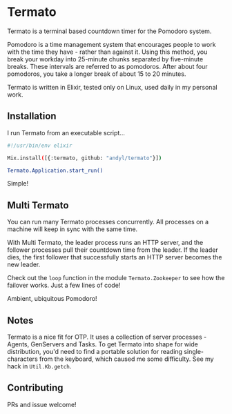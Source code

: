 # Termato

Termato is a terminal based countdown timer for the Pomodoro system.

Pomodoro is a time management system that encourages people to work with the
time they have - rather than against it. Using this method, you break your
workday into 25-minute chunks separated by five-minute breaks. These intervals
are referred to as pomodoros.  After about four pomodoros, you take a longer
break of about 15 to 20 minutes.

Termato is written in Elixir, tested only on Linux, used daily in my personal
work.

## Installation

I run Termato from an executable script...

```bash
#!/usr/bin/env elixir

Mix.install([{:termato, github: "andyl/termato"}])

Termato.Application.start_run()
```

Simple!

## Multi Termato

You can run many Termato processes concurrently.  All processes on a
machine will keep in sync with the same time.

With Multi Termato, the leader process runs an HTTP server, and the follower
processes pull their countdown time from the leader.  If the leader dies, the
first follower that successfully starts an HTTP server becomes the new leader.

Check out the `loop` function in the module `Termato.Zookeeper` to see how the
failover works.  Just a few lines of code!

Ambient, ubiquitous Pomodoro!

## Notes

Termato is a nice fit for OTP. It uses a collection of server processes -
Agents, GenServers and Tasks.  To get Termato into shape for wide distribution,
you'd need to find a portable solution for reading single-characters from the
keyboard, which caused me some difficulty.  See my hack in `Util.Kb.getch`.  

## Contributing

PRs and issue welcome!
